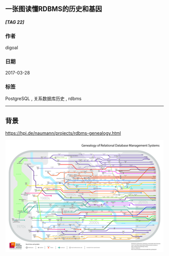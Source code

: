 ## 一张图读懂RDBMS的历史和基因
##### [TAG 22]
               
### 作者       
digoal      
           
### 日期       
2017-03-28      
              
### 标签                                     
PostgreSQL , 关系数据库历史 , rdbms  
       
----       
       
## 背景      
https://hpi.de/naumann/projects/rdbms-genealogy.html  
  
![pic](20170328_05_pic_001.jpg)  
